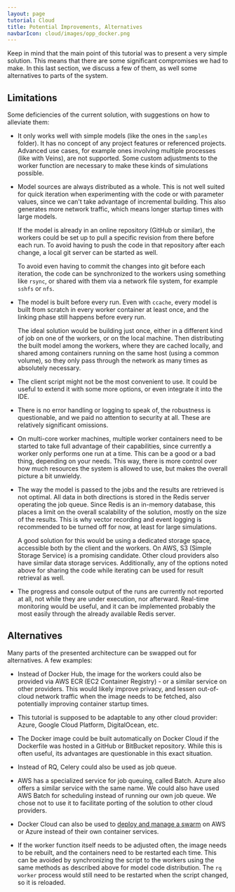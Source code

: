 ```yaml
---
layout: page
tutorial: Cloud
title: Potential Improvements, Alternatives
navbarIcon: cloud/images/opp_docker.png
---
```


Keep in mind that the main point of this tutorial was to present a very simple
solution. This means that there are some significant compromises we had to make.
In this last section, we discuss a few of them, as well some alternatives to
parts of the system.

## Limitations

Some deficiencies of the current solution, with suggestions on how to alleviate
them:

 - It only works well with simple models (like the ones in the `samples`
   folder). It has no concept of any project features or referenced projects.
   Advanced use cases, for example ones involving multiple processes (like with
   Veins), are not supported. Some custom adjustments to the worker function are
   necessary to make these kinds of simulations possible.

 - Model sources are always distributed as a whole. This is not well suited for
   quick iteration when experimenting with the code or with parameter values,
   since we can't take advantage of incremental building. This also generates
   more network traffic, which means longer startup times with large models.

   If the model is already in an online repository (GitHub or similar), the
   workers could be set up to pull a specific revision from there before each
   run. To avoid having to push the code in that repository after each change,
   a local git server can be started as well.

   To avoid even having to commit the changes into git before each iteration,
   the code can be synchronized to the workers using something like `rsync`, or
   shared with them via a network file system, for example `sshfs` or `nfs`.

 - The model is built before every run. Even with `ccache`, every model is built
   from scratch in every worker container at least once, and the linking phase
   still happens before every run.

   The ideal solution would be building just once, either in a different kind of
   job on one of the workers, or on the local machine. Then distributing the
   built model among the workers, where they are cached locally, and shared
   among containers running on the same host (using a common volume), so they
   only pass through the network as many times as absolutely necessary.

 - The client script might not be the most convenient to use. It could be useful
   to extend it with some more options, or even integrate it into the IDE.

 - There is no error handling or logging to speak of, the robustness is
   questionable, and we paid no attention to security at all. These are
   relatively significant omissions.

 - On multi-core worker machines, multiple worker containers need to be started
   to take full advantage of their capabilities, since currently a worker only
   performs one run at a time. This can be a good or a bad thing, depending on
   your needs. This way, there is more control over how much resources the
   system is allowed to use, but makes the overall picture a bit unwieldy.

 - The way the model is passed to the jobs and the results are retrieved is not
   optimal. All data in both directions is stored in the Redis server operating
   the job queue. Since Redis is an in-memory database, this places a limit on
   the overall scalability of the solution, mostly on the size of the results.
   This is why vector recording and event logging is recommended to be turned
   off for now, at least for large simulations.

   A good solution for this would be using a dedicated storage space, accessible
   both by the client and the workers. On AWS, S3 (Simple Storage Service) is a
   promising candidate. Other cloud providers also have similar data storage
   services. Additionally, any of the options noted above for sharing the code
   while iterating can be used for result retrieval as well.

 - The progress and console output of the runs are currently not reported at
   all, not while they are under execution, nor afterward. Real-time monitoring
   would be useful, and it can be implemented probably the most easily through
   the already available Redis server.

## Alternatives

Many parts of the presented architecture can be swapped out for alternatives. A
few examples:

- Instead of Docker Hub, the image for the workers could also be provided via
  AWS ECR (EC2 Container Registry) - or a similar service on other providers.
  This would likely improve privacy, and lessen out-of-cloud network traffic
  when the image needs to be fetched, also potentially improving container
  startup times.

- This tutorial is supposed to be adaptable to any other cloud provider: Azure,
  Google Cloud Platform, DigitalOcean, etc.

- The Docker image could be built automatically on Docker Cloud if the
  Dockerfile was hosted in a GitHub or BitBucket repository. While this is often
  useful, its advantages are questionable in this exact situation.

- Instead of RQ, Celery could also be used as job queue.

- AWS has a specialized service for job queuing, called Batch. Azure also offers
  a similar service with the same name. We could also have used AWS Batch for
  scheduling instead of running our own job queue. We chose not to use it to
  facilitate porting of the solution to other cloud providers.

- Docker Cloud can also be used to
  [deploy and manage a swarm](https://docs.docker.com/docker-cloud/cloud-swarm/)
  on AWS or Azure instead of their own container services.

- If the worker function itself needs to be adjusted often, the image needs to
  be rebuilt, and the containers need to be restarted each time. This can be
  avoided by synchronizing the script to the workers using the same methods as
  described above for model code distribution. The `rq worker` process would
  still need to be restarted when the script changed, so it is reloaded.
